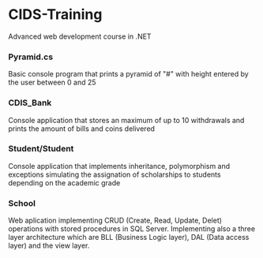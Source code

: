 # CIDS-Training
Advanced web development course in .NET
### Pyramid.cs
Basic console program that prints a pyramid of "#" with height entered by the user between 0 and 25

### CDIS_Bank
Console application that stores an maximum of up to 10 withdrawals and prints the amount of bills and coins delivered

### Student/Student
Console application that implements inheritance, polymorphism and exceptions simulating the assignation of scholarships to students depending on the academic grade

### School
Web aplication implementing CRUD (Create, Read, Update, Delet) operations with stored procedures in SQL Server. Implementing also a three layer architecture which are BLL (Business Logic layer), DAL (Data access layer) and the view layer.
